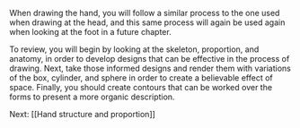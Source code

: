 When drawing the hand, you will follow a similar process to the one used when drawing at the head, and this same process will again be used again when looking at the foot in a future chapter. 

To review, you will begin by looking at the skeleton, proportion, and anatomy, in order to develop designs that can be effective in the process of drawing. Next, take those informed designs and render them with variations of the box, cylinder, and sphere in order to create a believable effect of space. Finally, you should create contours that can be worked over the forms to present a more organic description.

Next: [[Hand structure and proportion]]
